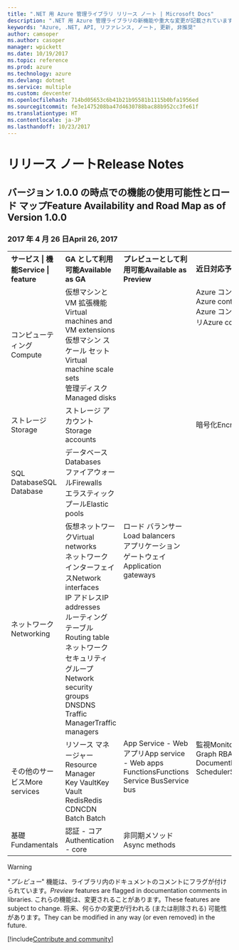```yaml
---
title: ".NET 用 Azure 管理ライブラリ リリース ノート | Microsoft Docs"
description: ".NET 用 Azure 管理ライブラリの新機能や重大な変更が記載されています。"
keywords: "Azure, .NET, API, リファレンス, ノート, 更新, 非推奨"
author: camsoper
ms.author: casoper
manager: wpickett
ms.date: 10/19/2017
ms.topic: reference
ms.prod: azure
ms.technology: azure
ms.devlang: dotnet
ms.service: multiple
ms.custom: devcenter
ms.openlocfilehash: 714bd05653c6b41b21b95581b1115b0bfa1956ed
ms.sourcegitcommit: fe3e1475208ba47d4630788bac88b952cc3fe61f
ms.translationtype: HT
ms.contentlocale: ja-JP
ms.lasthandoff: 10/23/2017
---
```

# <a name="release-notes"></a><span data-ttu-id="0b120-104">リリース ノート</span><span class="sxs-lookup"><span data-stu-id="0b120-104">Release Notes</span></span> 

## <a name="feature-availability-and-road-map-as-of-version-100"></a><span data-ttu-id="0b120-105">バージョン 1.0.0 の時点での機能の使用可能性とロード マップ</span><span class="sxs-lookup"><span data-stu-id="0b120-105">Feature Availability and Road Map as of Version 1.0.0</span></span> ##
### <a name="april-26-2017"></a><span data-ttu-id="0b120-106">2017 年 4 月 26 日</span><span class="sxs-lookup"><span data-stu-id="0b120-106">April 26, 2017</span></span>

<table>
  <tr>
    <th align="left"><span data-ttu-id="0b120-107">サービス | 機能</span><span class="sxs-lookup"><span data-stu-id="0b120-107">Service | feature</span></span></th>
    <th align="left"><span data-ttu-id="0b120-108">GA として利用可能</span><span class="sxs-lookup"><span data-stu-id="0b120-108">Available as GA</span></span></th>
    <th align="left"><span data-ttu-id="0b120-109">プレビューとして利用可能</span><span class="sxs-lookup"><span data-stu-id="0b120-109">Available as Preview</span></span></th>
    <th align="left"><span data-ttu-id="0b120-110">近日対応予定</span><span class="sxs-lookup"><span data-stu-id="0b120-110">Coming soon</span></span></th>
  </tr>
  <tr>
    <td><span data-ttu-id="0b120-111">コンピューティング</span><span class="sxs-lookup"><span data-stu-id="0b120-111">Compute</span></span></td>
    <td><span data-ttu-id="0b120-112">仮想マシンと VM 拡張機能</span><span class="sxs-lookup"><span data-stu-id="0b120-112">Virtual machines and VM extensions</span></span><br><span data-ttu-id="0b120-113">仮想マシン スケール セット</span><span class="sxs-lookup"><span data-stu-id="0b120-113">Virtual machine scale sets</span></span><br><span data-ttu-id="0b120-114">管理ディスク</span><span class="sxs-lookup"><span data-stu-id="0b120-114">Managed disks</span></span></td>
    <td></td>
    <td valign="top"><span data-ttu-id="0b120-115">Azure コンテナー サービス</span><span class="sxs-lookup"><span data-stu-id="0b120-115">Azure container services</span></span><br><span data-ttu-id="0b120-116">Azure コンテナー レジストリ</span><span class="sxs-lookup"><span data-stu-id="0b120-116">Azure container registry</span></span></td>
  </tr>
  <tr>
    <td><span data-ttu-id="0b120-117">ストレージ</span><span class="sxs-lookup"><span data-stu-id="0b120-117">Storage</span></span></td>
    <td><span data-ttu-id="0b120-118">ストレージ アカウント</span><span class="sxs-lookup"><span data-stu-id="0b120-118">Storage accounts</span></span></td>
    <td></td>
    <td><span data-ttu-id="0b120-119">暗号化</span><span class="sxs-lookup"><span data-stu-id="0b120-119">Encryption</span></span></td>
  </tr>
  <tr>
    <td><span data-ttu-id="0b120-120">SQL Database</span><span class="sxs-lookup"><span data-stu-id="0b120-120">SQL Database</span></span></td>
    <td><span data-ttu-id="0b120-121">データベース</span><span class="sxs-lookup"><span data-stu-id="0b120-121">Databases</span></span><br><span data-ttu-id="0b120-122">ファイアウォール</span><span class="sxs-lookup"><span data-stu-id="0b120-122">Firewalls</span></span><br><span data-ttu-id="0b120-123">エラスティック プール</span><span class="sxs-lookup"><span data-stu-id="0b120-123">Elastic pools</span></span></td>
    <td></td>
    <td valign="top"></td>
  </tr>
  <tr>
    <td><span data-ttu-id="0b120-124">ネットワーク</span><span class="sxs-lookup"><span data-stu-id="0b120-124">Networking</span></span></td>
    <td><span data-ttu-id="0b120-125">仮想ネットワーク</span><span class="sxs-lookup"><span data-stu-id="0b120-125">Virtual networks</span></span><br><span data-ttu-id="0b120-126">ネットワーク インターフェイス</span><span class="sxs-lookup"><span data-stu-id="0b120-126">Network interfaces</span></span><br><span data-ttu-id="0b120-127">IP アドレス</span><span class="sxs-lookup"><span data-stu-id="0b120-127">IP addresses</span></span><br><span data-ttu-id="0b120-128">ルーティング テーブル</span><span class="sxs-lookup"><span data-stu-id="0b120-128">Routing table</span></span><br><span data-ttu-id="0b120-129">ネットワーク セキュリティ グループ</span><span class="sxs-lookup"><span data-stu-id="0b120-129">Network security groups</span></span><br><span data-ttu-id="0b120-130">DNS</span><span class="sxs-lookup"><span data-stu-id="0b120-130">DNS</span></span><br><span data-ttu-id="0b120-131">Traffic Manager</span><span class="sxs-lookup"><span data-stu-id="0b120-131">Traffic managers</span></span></td>
    <td valign="top"><span data-ttu-id="0b120-132">ロード バランサー</span><span class="sxs-lookup"><span data-stu-id="0b120-132">Load balancers</span></span><br><span data-ttu-id="0b120-133">アプリケーション ゲートウェイ</span><span class="sxs-lookup"><span data-stu-id="0b120-133">Application gateways</span></span></td>
    <td valign="top"></td>
  </tr>
  <tr>
    <td><span data-ttu-id="0b120-134">その他のサービス</span><span class="sxs-lookup"><span data-stu-id="0b120-134">More services</span></span></td>
    <td><span data-ttu-id="0b120-135">リソース マネージャー</span><span class="sxs-lookup"><span data-stu-id="0b120-135">Resource Manager</span></span><br><span data-ttu-id="0b120-136">Key Vault</span><span class="sxs-lookup"><span data-stu-id="0b120-136">Key Vault</span></span><br><span data-ttu-id="0b120-137">Redis</span><span class="sxs-lookup"><span data-stu-id="0b120-137">Redis</span></span><br><span data-ttu-id="0b120-138">CDN</span><span class="sxs-lookup"><span data-stu-id="0b120-138">CDN</span></span><br><span data-ttu-id="0b120-139">Batch
</span><span class="sxs-lookup"><span data-stu-id="0b120-139">Batch</span></span></td>
    <td valign="top"><span data-ttu-id="0b120-140">App Service - Web アプリ</span><span class="sxs-lookup"><span data-stu-id="0b120-140">App service - Web apps</span></span><br><span data-ttu-id="0b120-141">Functions</span><span class="sxs-lookup"><span data-stu-id="0b120-141">Functions</span></span><br><span data-ttu-id="0b120-142">Service Bus</span><span class="sxs-lookup"><span data-stu-id="0b120-142">Service bus</span></span></td>
    <td valign="top"><span data-ttu-id="0b120-143">監視</span><span class="sxs-lookup"><span data-stu-id="0b120-143">Monitor</span></span><br><span data-ttu-id="0b120-144">Graph RBAC</span><span class="sxs-lookup"><span data-stu-id="0b120-144">Graph RBAC</span></span><br><span data-ttu-id="0b120-145">DocumentDB</span><span class="sxs-lookup"><span data-stu-id="0b120-145">DocumentDB</span></span><br><span data-ttu-id="0b120-146">Scheduler</span><span class="sxs-lookup"><span data-stu-id="0b120-146">Scheduler</span></span></td>
  </tr>
  <tr>
    <td><span data-ttu-id="0b120-147">基礎</span><span class="sxs-lookup"><span data-stu-id="0b120-147">Fundamentals</span></span></td>
    <td><span data-ttu-id="0b120-148">認証 - コア</span><span class="sxs-lookup"><span data-stu-id="0b120-148">Authentication - core</span></span></td>
    <td><span data-ttu-id="0b120-149">非同期メソッド</span><span class="sxs-lookup"><span data-stu-id="0b120-149">Async methods</span></span></td>
    <td valign="top"></td>
  </tr>
</table>

> [!WARNING] 
> <span data-ttu-id="0b120-150">"*プレビュー*" 機能は、ライブラリ内のドキュメントのコメントにフラグが付けられています。</span><span class="sxs-lookup"><span data-stu-id="0b120-150">*Preview* features are flagged in documentation comments in libraries.</span></span> <span data-ttu-id="0b120-151">これらの機能は、変更されることがあります。</span><span class="sxs-lookup"><span data-stu-id="0b120-151">These features are subject to change.</span></span> <span data-ttu-id="0b120-152">将来、何らかの変更が行われる (または削除される) 可能性があります。</span><span class="sxs-lookup"><span data-stu-id="0b120-152">They can be modified in any way (or even removed) in the future.</span></span>

[!include[Contribute and community](includes/contribute.md)]
